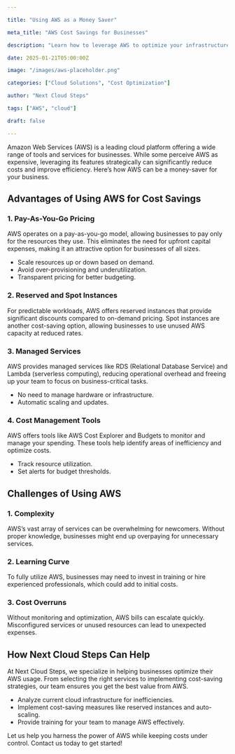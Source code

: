 ```yaml
---

title: "Using AWS as a Money Saver"

meta_title: "AWS Cost Savings for Businesses"

description: "Learn how to leverage AWS to optimize your infrastructure and save costs."

date: 2025-01-21T05:00:00Z

image: "/images/aws-placeholder.png"

categories: ["Cloud Solutions", "Cost Optimization"]

author: "Next Cloud Steps"

tags: ["AWS", "cloud"]

draft: false

---
```


Amazon Web Services (AWS) is a leading cloud platform offering a wide range of tools and services for businesses. While some perceive AWS as expensive, leveraging its features strategically can significantly reduce costs and improve efficiency. Here’s how AWS can be a money-saver for your business.

## Advantages of Using AWS for Cost Savings

### 1. Pay-As-You-Go Pricing
AWS operates on a pay-as-you-go model, allowing businesses to pay only for the resources they use. This eliminates the need for upfront capital expenses, making it an attractive option for businesses of all sizes.

- Scale resources up or down based on demand.
- Avoid over-provisioning and underutilization.
- Transparent pricing for better budgeting.

### 2. Reserved and Spot Instances
For predictable workloads, AWS offers reserved instances that provide significant discounts compared to on-demand pricing. Spot instances are another cost-saving option, allowing businesses to use unused AWS capacity at reduced rates.

### 3. Managed Services
AWS provides managed services like RDS (Relational Database Service) and Lambda (serverless computing), reducing operational overhead and freeing up your team to focus on business-critical tasks.

- No need to manage hardware or infrastructure.
- Automatic scaling and updates.

### 4. Cost Management Tools
AWS offers tools like AWS Cost Explorer and Budgets to monitor and manage your spending. These tools help identify areas of inefficiency and optimize costs.

- Track resource utilization.
- Set alerts for budget thresholds.

## Challenges of Using AWS

### 1. Complexity
AWS’s vast array of services can be overwhelming for newcomers. Without proper knowledge, businesses might end up overpaying for unnecessary services.

### 2. Learning Curve
To fully utilize AWS, businesses may need to invest in training or hire experienced professionals, which could add to initial costs.

### 3. Cost Overruns
Without monitoring and optimization, AWS bills can escalate quickly. Misconfigured services or unused resources can lead to unexpected expenses.

## How Next Cloud Steps Can Help

At Next Cloud Steps, we specialize in helping businesses optimize their AWS usage. From selecting the right services to implementing cost-saving strategies, our team ensures you get the best value from AWS.

- Analyze current cloud infrastructure for inefficiencies.
- Implement cost-saving measures like reserved instances and auto-scaling.
- Provide training for your team to manage AWS effectively.

Let us help you harness the power of AWS while keeping costs under control. Contact us today to get started!
